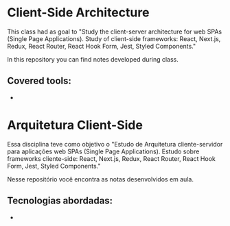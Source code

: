 # Client-Side Architecture

This class had as goal to "Study the client-server architecture for web SPAs (Single Page Applications). Study of client-side frameworks: React, Next.js, Redux, React Router, React Hook Form, Jest, Styled Components."


In this repository you can find notes developed during class.


## Covered tools:

* 


#


# Arquitetura Client-Side

Essa disciplina teve como objetivo o "Estudo de Arquitetura cliente-servidor para aplicações web SPAs (Single Page Applications). Estudo sobre frameworks cliente-side: React, Next.js, Redux, React Router, React Hook Form, Jest, Styled Components."


Nesse repositório você encontra as notas desenvolvidos em aula.


## Tecnologias abordadas:

* 